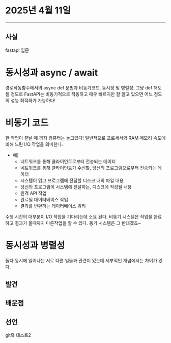 # 2025년 4월 11일
---
## 사실
fastapi 입문

# 동시성과 async / await
경로작동함수에서의 async def 문법과 비동기코드, 동시성 및 병렬성.
그냥 def 해도 될 정도로 FastAPI는 비동기적으로 작동하고 매우 빠르지만 
잘 알고 있으면 어느 정도의 성능 최적화가 가능하다!

# 비동기 코드
한 작업이 끝날 때 까지 컴퓨터는 놀고있다! 
일반적으로 프로세서와 RAM 메모리 속도에 비해 느린 I/O 작업을 의미한다.

- 예)
  - 네트워크를 통해 클라이언트로부터 전송되는 데이터
  - 네트워크를 통해 클라이언트가 수신할, 당신의 프로그램으로부터 전송되는 데이터
  - 시스템이 읽고 프로그램에 전달할 디스크 내의 파일 내용
  - 당신의 프로그램이 시스템에 전달하는, 디스크에 작성될 내용
  - 원격 API 작업
  - 완료될 데이터베이스 작업
  - 결과를 반환하는 데이터베이스 쿼리

수행 시간의 대부분이 I/O 작업을 기다리는데 소요 된다.
비동기 시스템은 작업을 완료하고 결과가 올때까지 다른작업을 할 수 있다. 
동기 시스템은 그 반대겠죠~

# 동시성과 병렬성
둘다 동시에 일어나는 서로 다른 일들과 관련이 있는데 세부적인 개념에서는 차이가 있다.



## 발견

## 배운점

## 선언
git훅 테스트2



